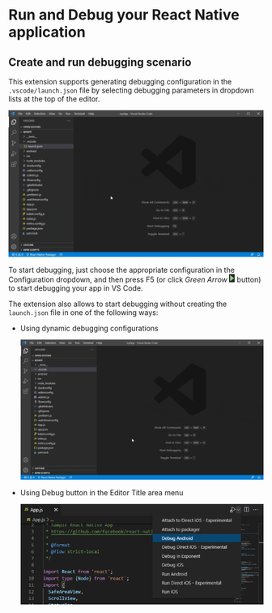 # Run and Debug your React Native application
## Create and run debugging scenario
This extension supports generating debugging configuration in the `.vscode/launch.json` file by selecting debugging parameters in dropdown lists at the top of the editor.

![Add React Native debug configuration](../images/add-debug-configuration.gif)

To start debugging, just choose the appropriate configuration in the Configuration dropdown, and then press F5 (or click _Green Arrow_ ![Configure-gear](../images/debug-icon.png) button) to start debugging your app in VS Code.

The extension also allows to start debugging without creating the `launch.json` file in one of the following ways:
- Using dynamic debugging configurations

    ![Run dynamic debugging configuration](../images/dynamic-debugging-configuration.gif)
- Using Debug button in the Editor Title area menu

    ![Select and run debugging command](../images/debug-commands-button.png)


